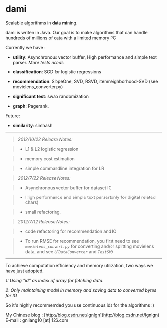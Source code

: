 
**dami**
========

Scalable algorithms in **da**ta **mi**ning.

dami is writen in Java. Our goal is to make algorithms that can handle hundreds of millions of data with a limited memory PC 


Currently we have : 

- **utility**: Asynchronous vector buffer, High performance  and simple text parser. *More tests needs*

- **classification**: 
SGD for logistic regressions
	
- **recommendation**:
    SlopeOne, SVD, RSVD, itemneighborhood-SVD
    (see movielens_converter.py)
	
- **significant test**:
 swap randomization

- **graph**:
    Pagerank.

Future:


- **similarity**:
    simhash 


---------
>*2012/10/22 Release Notes:*

> - L1 & L2 logistic regression

> - memory cost estimation

> - simple commandline integration for LR

>*2012/7/22 Release Notes:*

> - Asynchronous vector buffer for dataset IO 

> - High performance and simple text parser(only for digital related chars)

> - small refactoring.

>*2012/7/12 Release Notes:*

> - code refactoring for recommendation and IO

> - To run RMSE for recommendation, you first need to see *`movielens_convert.py`* for converting and/or splitting movielens data, and see *`CFDataConverter`* and *`TestSVD`*

----------
To achieve computation efficiency and memory utilization, two ways we have just adopted.
 
*1: Using "id" as index of array for fetching data.*

*2: Only maintaining model in memory and saving data to converted bytes for IO*

So it's highly recommemded you use continuous ids for the algorithms :)

My Chinese blog : [http://blog.csdn.net/lgnlgn](http://blog.csdn.net/lgnlgn)      
E-mail : gnliang10 [at] 126.com